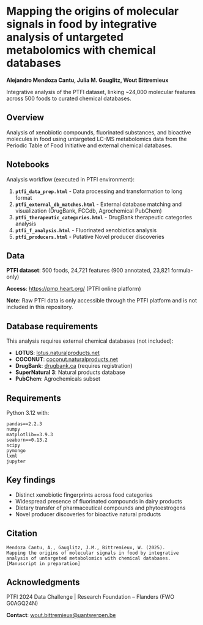 # Mapping the origins of molecular signals in food by integrative analysis of untargeted metabolomics with chemical databases

**Alejandro Mendoza Cantu, Julia M. Gauglitz, Wout Bittremieux**

Integrative analysis of the PTFI dataset, linking ~24,000 molecular features across 500 foods to curated chemical databases.

## Overview

Analysis of xenobiotic compounds, fluorinated substances, and bioactive molecules in food using untargeted LC-MS metabolomics data from the Periodic Table of Food Initiative and external chemical databases.

## Notebooks

Analysis workflow (executed in PTFI environment):

1. **`ptfi_data_prep.html`** - Data processing and transformation to long format
2. **`ptfi_external_db_matches.html`** - External database matching and visualization (DrugBank, FCCdb, Agrochemical PubChem)
3. **`ptfi_therapeutic_categories.html`** - DrugBank therapeutic categories analysis
4. **`ptfi_f_analysis.html`** - Fluorinated xenobiotics analysis
5. **`ptfi_producers.html`** - Putative Novel producer discoveries

## Data

**PTFI dataset**: 500 foods, 24,721 features (900 annotated, 23,821 formula-only)

**Access**: https://pmp.heart.org/ (PTFI online platform)

**Note**: Raw PTFI data is only accessible through the PTFI platform and is not included in this repository.

## Database requirements

This analysis requires external chemical databases (not included):

- **LOTUS**: [lotus.naturalproducts.net](https://lotus.naturalproducts.net/)
- **COCONUT**: [coconut.naturalproducts.net](https://coconut.naturalproducts.net/download)
- **DrugBank**: [drugbank.ca](https://www.drugbank.ca/) (requires registration)
- **SuperNatural 3**: Natural products database
- **PubChem**: Agrochemicals subset

## Requirements

Python 3.12 with:
```
pandas==2.2.3
numpy
matplotlib==3.9.3
seaborn==0.13.2
scipy
pymongo
lxml
jupyter
```


## Key findings

- Distinct xenobiotic fingerprints across food categories
- Widespread presence of fluorinated compounds in dairy products  
- Dietary transfer of pharmaceutical compounds and phytoestrogens
- Novel producer discoveries for bioactive natural products

## Citation
```
Mendoza Cantu, A., Gauglitz, J.M., Bittremieux, W. (2025). 
Mapping the origins of molecular signals in food by integrative 
analysis of untargeted metabolomics with chemical databases. 
[Manuscript in preparation]
```

## Acknowledgments

PTFI 2024 Data Challenge | Research Foundation – Flanders (FWO G0AGQ24N)

**Contact**: wout.bittremieux@uantwerpen.be